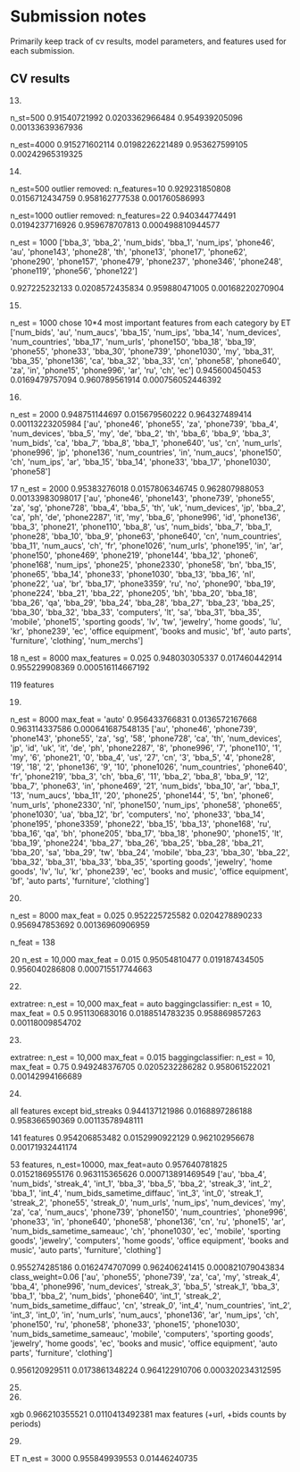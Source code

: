 # Submission notes

Primarily keep track of cv results, model parameters, and features
used for each submission.

## CV results

13.
n_st=500
0.91540721992 0.0203362966484
0.954939205096 0.00133639367936

n_est=4000
0.915271602114 0.0198226221489
0.953627599105 0.00242965319325


14.
n_est=500
outlier removed:
n_features=10
0.929231850808 0.0156712434759
0.958162777538 0.001760586993


n_est=1000
outlier removed:
n_features=22
0.940344774491 0.0194237716926
0.959678707813 0.000498810944577

n_est = 1000
['bba_3', 'bba_2', 'num_bids', 'bba_1', 'num_ips', 'phone46', 'au',
'phone143', 'phone28', 'th', 'phone13', 'phone17', 'phone62', 'phone290',
'phone157', 'phone479', 'phone237', 'phone346', 'phone248', 'phone119', 
'phone56', 'phone122']

0.927225232133 0.0208572435834
0.959880471005 0.00168220270904

15. 
n_est = 1000
chose 10*4 most important features from each category by ET
['num_bids', 'au', 'num_aucs', 'bba_15', 'num_ips', 'bba_14', 'num_devices',
 'num_countries', 'bba_17', 'num_urls', 'phone150', 'bba_18', 'bba_19',
 'phone55', 'phone33', 'bba_30', 'phone739', 'phone1030', 'my', 'bba_31',
 'bba_35', 'phone136', 'ca', 'bba_32', 'bba_33', 'cn', 'phone58', 'phone640',
 'za', 'in', 'phone15', 'phone996', 'ar', 'ru', 'ch', 'ec']
0.945600450453 0.0169479757094
0.960789561914 0.000756052446392

16. 
n_est = 2000
0.948751144697 0.015679560222
0.964327489414 0.00113223205984
['au', 'phone46', 'phone55', 'za', 'phone739', 'bba_4', 'num_devices', 'bba_5', 'my', 'de', 'bba_2', 'th', 'bba_6', 'bba_9', 'bba_3', 'num_bids', 'ca', 'bba_7', 'bba_8', 'bba_1', 'phone640', 'us', 'cn', 'num_urls', 'phone996', 'jp', 'phone136', 'num_countries', 'in', 'num_aucs', 'phone150', 'ch', 'num_ips', 'ar', 'bba_15', 'bba_14', 'phone33', 'bba_17', 'phone1030', 'phone58']


17
n_est = 2000
0.95383276018 0.0157806346745
0.962807988053 0.00133983098017
['au', 'phone46', 'phone143', 'phone739', 'phone55', 'za', 'sg', 'phone728', 'bba_4', 'bba_5', 'th', 'uk', 'num_devices', 'jp', 'bba_2', 'ca', 'ph', 'de', 'phone2287', 'it', 'my', 'bba_6', 'phone996', 'id', 'phone136', 'bba_3', 'phone21', 'phone110', 'bba_8', 'us', 'num_bids', 'bba_7', 'bba_1', 'phone28', 'bba_10', 'bba_9', 'phone63', 'phone640', 'cn', 'num_countries', 'bba_11', 'num_aucs', 'ch', 'fr', 'phone1026', 'num_urls', 'phone195', 'in', 'ar', 'phone150', 'phone469', 'phone219', 'phone144', 'bba_12', 'phone6', 'phone168', 'num_ips', 'phone25', 'phone2330', 'phone58', 'bn', 'bba_15', 'phone65', 'bba_14', 'phone33', 'phone1030', 'bba_13', 'bba_16', 'nl', 'phone22', 'ua', 'br', 'bba_17', 'phone3359', 'ru', 'no', 'phone90', 'bba_19', 'phone224', 'bba_21', 'bba_22', 'phone205', 'bh', 'bba_20', 'bba_18', 'bba_26', 'qa', 'bba_29', 'bba_24', 'bba_28', 'bba_27', 'bba_23', 'bba_25', 'bba_30', 'bba_32', 'bba_33', 'computers', 'lt', 'sa', 'bba_31', 'bba_35', 'mobile', 'phone15', 'sporting goods', 'lv', 'tw', 'jewelry', 'home goods', 'lu', 'kr', 'phone239', 'ec', 'office equipment', 'books and music', 'bf', 'auto parts', 'furniture', 'clothing', 'num_merchs']

18
n_est = 8000
max_features = 0.025
0.948030305337 0.017460442914
0.955229908369 0.000516114667192

119 features


19. 

n_est = 8000
max_feat = 'auto'
0.956433766831 0.0136572167668
0.963114337586 0.000641687548135
['au', 'phone46', 'phone739', 'phone143', 'phone55', 'za', 'sg', '58', 'phone728', 'ca', 'th', 'num_devices', 'jp', 'id', 'uk', 'it', 'de', 'ph', 'phone2287', '8', 'phone996', '7', 'phone110', '1', 'my', '6', 'phone21', '0', 'bba_4', 'us', '27', 'cn', '3', 'bba_5', '4', 'phone28', '19', '18', '2', 'phone136', '9', '10', 'phone1026', 'num_countries', 'phone640', 'fr', 'phone219', 'bba_3', 'ch', 'bba_6', '11', 'bba_2', 'bba_8', 'bba_9', '12', 'bba_7', 'phone63', 'in', 'phone469', '21', 'num_bids', 'bba_10', 'ar', 'bba_1', '13', 'num_aucs', 'bba_11', '20', 'phone25', 'phone144', '5', 'bn', 'phone6', 'num_urls', 'phone2330', 'nl', 'phone150', 'num_ips', 'phone58', 'phone65', 'phone1030', 'ua', 'bba_12', 'br', 'computers', 'no', 'phone33', 'bba_14', 'phone195', 'phone3359', 'phone22', 'bba_15', 'bba_13', 'phone168', 'ru', 'bba_16', 'qa', 'bh', 'phone205', 'bba_17', 'bba_18', 'phone90', 'phone15', 'lt', 'bba_19', 'phone224', 'bba_27', 'bba_26', 'bba_25', 'bba_28', 'bba_21', 'bba_20', 'sa', 'bba_29', 'tw', 'bba_24', 'mobile', 'bba_23', 'bba_30', 'bba_22', 'bba_32', 'bba_31', 'bba_33', 'bba_35', 'sporting goods', 'jewelry', 'home goods', 'lv', 'lu', 'kr', 'phone239', 'ec', 'books and music', 'office equipment', 'bf', 'auto parts', 'furniture', 'clothing']

20.
n_est = 8000
max_feat = 0.025
0.952225725582 0.0204278890233
0.956947853692 0.00136960906959

n_feat = 138

20
n_est = 10,000
max_feat = 0.015
0.95054810477 0.019187434505
0.956040286808 0.000715517744663


22.
extratree: n_est = 10,000 max_feat = auto
baggingclassifier: n_est = 10, max_feat = 0.5
0.951130683016 0.0188514783235
0.958869857263 0.00118009854702

23.
extratree: n_est = 10,000 max_feat = 0.015
baggingclassifier: n_est = 10, max_feat = 0.75
0.949248376705 0.0205232286282
0.958061522021 0.00142994166689



24.
all features except bid_streaks
0.944137121986 0.0168897286188
0.958366590369 0.00113578948111

141 features
0.954206853482 0.0152990922129
0.962102956678 0.00171932441174

53 features, n_est=10000, max_feat=auto
0.957640781825 0.0152186955176
0.963115365626 0.000713891469549
['au', 'bba_4', 'num_bids', 'streak_4', 'int_1', 'bba_3', 'bba_5', 'bba_2', 'streak_3', 'int_2', 'bba_1', 'int_4', 'num_bids_sametime_diffauc', 'int_3', 'int_0', 'streak_1', 'streak_2', 'phone55', 'streak_0', 'num_urls', 'num_ips', 'num_devices', 'my', 'za', 'ca', 'num_aucs', 'phone739', 'phone150', 'num_countries', 'phone996', 'phone33', 'in', 'phone640', 'phone58', 'phone136', 'cn', 'ru', 'phone15', 'ar', 'num_bids_sametime_sameauc', 'ch', 'phone1030', 'ec', 'mobile', 'sporting goods', 'jewelry', 'computers', 'home goods', 'office equipment', 'books and music', 'auto parts', 'furniture', 'clothing']

0.955274285186 0.0162474707099
0.962406241415 0.000821079043834
class_weight=0.06
['au', 'phone55', 'phone739', 'za', 'ca', 'my', 'streak_4', 'bba_4', 'phone996', 'num_devices', 'streak_3', 'bba_5', 'streak_1', 'bba_3', 'bba_1', 'bba_2', 'num_bids', 'phone640', 'int_1', 'streak_2', 'num_bids_sametime_diffauc', 'cn', 'streak_0', 'int_4', 'num_countries', 'int_2', 'int_3', 'int_0', 'in', 'num_urls', 'num_aucs', 'phone136', 'ar', 'num_ips', 'ch', 'phone150', 'ru', 'phone58', 'phone33', 'phone15', 'phone1030', 'num_bids_sametime_sameauc', 'mobile', 'computers', 'sporting goods', 'jewelry', 'home goods', 'ec', 'books and music', 'office equipment', 'auto parts', 'furniture', 'clothing']


0.956120929511 0.0173861348224
0.964122910706 0.000320234312595

25.



28.
xgb
0.966210355521 0.0110413492381
max features (+url, +bids counts by periods)


29.
ET
n_est = 3000
0.955849939553 0.01446240735
